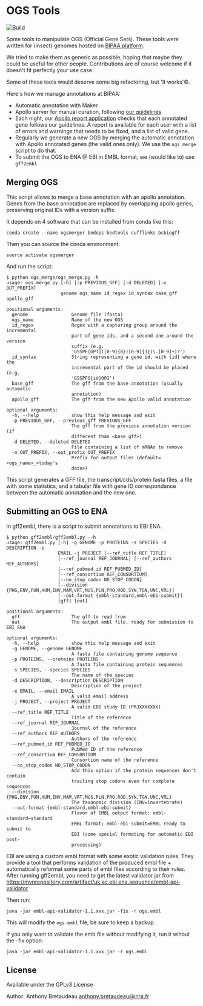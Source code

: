 # OGS Tools

[![Build](https://travis-ci.org/abretaud/ogs-tools.svg?branch=master)](https://travis-ci.org/abretaud/ogs-tools)

Some tools to manipulate OGS (Official Gene Sets).
These tools were written for (insect) genomes hosted on [BIPAA platform](https://bipaa.genouest.org).

We tried to make them as generic as possible, hoping that maybe they could be useful for other people. Contributions are of course welcome if it doesn't fit perfectly your use case.

Some of these tools would deserve some big refactoring, but 'It works'©.

Here's how we manage annotations at BIPAA:

- Automatic annotation with Maker
- Apollo server for manual curation, following [our guidelines](https://bipaa.genouest.org/is/how-to-annotate-a-genome/)
- Each night, our [Apollo report application](https://bipaa.genouest.org/is/how-to-annotate-a-genome/) checks that each annotated gene follows our guidelines. A report is available for each user with a list of errors and warnings that needs to be fixed, and a list of valid gene.
- Regularly we generate a new OGS by merging the automatic annotation with Apollo annotated genes (the valid ones only). We use the `ogs_merge` script to do that.
- To submit the OGS to ENA @ EBI in EMBL format, we (would like to) use `gff2embl`

## Merging OGS

This script allows to merge a base annotation with an apollo annotation.
Genes from the base annotation are replaced by overlapping apollo genes, preserving original IDs with a version suffix.

It depends on 4 software that can be installed from conda like this:

```
conda create --name ogsmerger bedops bedtools cufflinks bcbiogff
```

Then you can source the conda environment:

```
source activate ogsmerger
```

And run the script:

```
$ python ogs_merge/ogs_merge.py -h
usage: ogs_merge.py [-h] [-p PREVIOUS_GFF] [-d DELETED] [-o OUT_PREFIX]
                    genome ogs_name id_regex id_syntax base_gff apollo_gff

positional arguments:
  genome                Genome file (fasta)
  ogs_name              Name of the new OGS
  id_regex              Regex with a capturing group around the incremental
                        part of gene ids, and a second one around the version
                        suffix (e.g.
                        'GSSPF[GPT]([0-9]{8})[0-9]{3}(\.[0-9]+)?')
  id_syntax             String representing a gene id, with {id} where the
                        incremental part of the id should be placed (e.g.
                        'GSSPFG{id}001')
  base_gff              The gff from the base annotation (usually automatic
                        annotation)
  apollo_gff            The gff from the new Apollo valid annotation

optional arguments:
  -h, --help            show this help message and exit
  -p PREVIOUS_GFF, --previous_gff PREVIOUS_GFF
                        The gff from the previous annotation version (if
                        different than <base_gff>)
  -d DELETED, --deleted DELETED
                        File containing a list of mRNAs to remove
  -o OUT_PREFIX, --out_prefix OUT_PREFIX
                        Prefix for output files (default=<ogs_name>_<today's
                        date>)
```

This script generates a GFF file, the transcript/cds/protein fasta files, a file with some statistics, and a tabular file with gene ID correspondance between the automatic annotation and the new one.

## Submitting an OGS to ENA

In gff2embl, there is a script to submit annotations to EBI ENA.

```
$ python gff2embl/gff2embl.py --h
usage: gff2embl.py [-h] -g GENOME -p PROTEINS -s SPECIES -d DESCRIPTION -e
                   EMAIL -j PROJECT [--ref_title REF_TITLE]
                   [--ref_journal REF_JOURNAL] [--ref_authors REF_AUTHORS]
                   [--ref_pubmed_id REF_PUBMED_ID]
                   [--ref_consortium REF_CONSORTIUM]
                   [--no_stop_codon NO_STOP_CODON]
                   [--division {PHG,ENV,FUN,HUM,INV,MAM,VRT,MUS,PLN,PRO,ROD,SYN,TGN,UNC,VRL}]
                   [--out-format {embl-standard,embl-ebi-submit}]
                   [gff] [out]

positional arguments:
  gff                   The gff to read from
  out                   The output embl file, ready for submission to EBI ENA

optional arguments:
  -h, --help            show this help message and exit
  -g GENOME, --genome GENOME
                        A fasta file containing genome sequence
  -p PROTEINS, --proteins PROTEINS
                        A fasta file containing protein sequences
  -s SPECIES, --species SPECIES
                        The name of the species
  -d DESCRIPTION, --description DESCRIPTION
                        Description of the project
  -e EMAIL, --email EMAIL
                        A valid email address
  -j PROJECT, --project PROJECT
                        A valid EBI study ID (PRJXXXXXXX)
  --ref_title REF_TITLE
                        Title of the reference
  --ref_journal REF_JOURNAL
                        Journal of the reference
  --ref_authors REF_AUTHORS
                        Authors of the reference
  --ref_pubmed_id REF_PUBMED_ID
                        PubMed ID of the reference
  --ref_consortium REF_CONSORTIUM
                        Consortium name of the reference
  --no_stop_codon NO_STOP_CODON
                        Add this option if the protein sequences don't contain
                        trailing stop codons even for complete sequences
  --division {PHG,ENV,FUN,HUM,INV,MAM,VRT,MUS,PLN,PRO,ROD,SYN,TGN,UNC,VRL}
                        The taxonomic division (INV=invertebrate)
  --out-format {embl-standard,embl-ebi-submit}
                        Flavor of EMBL output format: embl-standard=standard
                        EMBL format; embl-ebi-submit=EMBL ready to submit to
                        EBI (some special formating for automatic EBI post-
                        processing)
```

EBI are using a custom embl format with some exotic validation rules.
They provide a tool that performs validation of the produced embl file + automatically reformat some parts of embl files according to their rules.
After running gff2embl, you need to get the latest validator jar from https://mvnrepository.com/artifact/uk.ac.ebi.ena.sequence/embl-api-validator

Then run:

```
java -jar embl-api-validator-1.1.xxx.jar -fix -r ogs.embl
```

This will modify the `ogs.embl` file, be sure to keep a backup.

If you only want to validate the emb file without modifying it, run it wihout the -fix option:

```
java -jar embl-api-validator-1.1.xxx.jar -r ogs.embl
```

## License

Available under the GPLv3 License

Author: Anthony Bretaudeau <anthony.bretaudeau@inra.fr>
